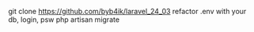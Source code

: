 git clone https://github.com/byb4ik/laravel_24_03
refactor .env with your db, login, psw
php artisan migrate
